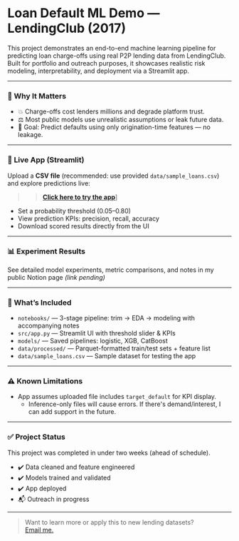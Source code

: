 # Loan Default ML Demo — LendingClub (2017)

This project demonstrates an end-to-end machine learning pipeline for predicting loan charge-offs using real P2P lending data from LendingClub. Built for portfolio and outreach purposes, it showcases realistic risk modeling, interpretability, and deployment via a Streamlit app.

---

### 📌 Why It Matters

- 💥 Charge-offs cost lenders millions and degrade platform trust.
- ⚖️ Most public models use unrealistic assumptions or leak future data.
- 🎯 Goal: Predict defaults using only origination-time features — no leakage.

---

### 🚀 Live App (Streamlit)

Upload a **CSV file** (recommended: use provided `data/sample_loans.csv`) and explore predictions live:

> > [**Click here to try the app**](https://mcgrath-fintech-mcgrath-finte-loan-default-ml-demosrcapp-3gvyu1.streamlit.app/)]

- Set a probability threshold (0.05–0.80)
- View prediction KPIs: precision, recall, accuracy
- Download scored results directly from the UI

---

### 📊 Experiment Results

See detailed model experiments, metric comparisons, and notes in my public Notion page *(link pending)*

---

### 🧱 What’s Included

- `notebooks/` — 3-stage pipeline: trim → EDA → modeling with accompanying notes 
- `src/app.py` — Streamlit UI with threshold slider & KPIs  
- `models/` — Saved pipelines: logistic, XGB, CatBoost  
- `data/processed/` — Parquet-formatted train/test sets + feature list  
- `data/sample_loans.csv` — Sample dataset for testing the app  

---

### ⚠️ Known Limitations

- App assumes uploaded file includes `target_default` for KPI display.  
  - Inference-only files will cause errors. If there's demand/interest, I can add support in the future.

---

### ✅ Project Status

This project was completed in under two weeks (ahead of schedule).

- ✔️ Data cleaned and feature engineered 
- ✔️ Models trained and validated
- ✔️ App deployed  
- 📬 Outreach in progress  

---

> Want to learn more or apply this to new lending datasets?  
> [Email me.](mailto:mcgrath.fintech@gmail.com)
